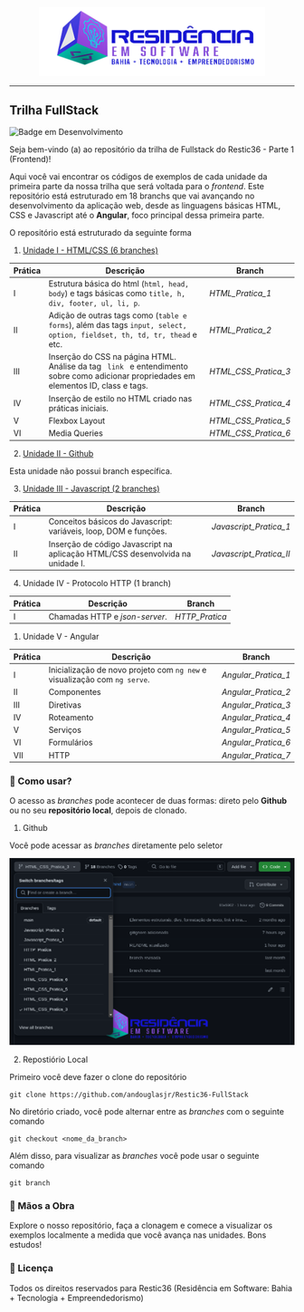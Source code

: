 <div align="center">
<img src="images/logo-nav.png" width="400px">
</div>

---

## Trilha FullStack

![Badge em Desenvolvimento](http://img.shields.io/static/v1?label=STATUS&message=EM_DESENVOLVIMENTO&color=GREEN&style=for-the-badge)

Seja bem-vindo (a) ao repositório da trilha de Fullstack do Restic36 - Parte 1 (Frontend)!

Aqui você vai encontrar os códigos de exemplos de cada unidade da primeira parte da nossa trilha que será voltada para o <em>frontend</em>. Este repositório está estruturado em 18 branchs que vai avançando no desenvolvimento da aplicação web, desde as linguagens básicas HTML, CSS e Javascript até o <b>Angular</b>, foco principal dessa primeira parte.

O repositório está estruturado da seguinte forma

1. <u>Unidade I - HTML/CSS (6 branches)</u>

| Prática | Descrição | Branch|
|---------|-----------|-------|
|I  |   Estrutura básica do html (<code>html, head, body</code>) e tags básicas como <code>title, h, div, footer, ul, li, p</code>. |<em>HTML_Pratica_1</em>|
|II  |   Adição de outras tags como (<code>table e forms</code>), além das tags <code>input, select, option, fieldset, th, td, tr, thead</code> e etc. |<em>HTML_Pratica_2</em>|
|III  |   Inserção do CSS na página HTML. Análise da tag <code> link </code> e entendimento sobre como adicionar propriedades em elementos ID, class e tags. |<em>HTML_CSS_Pratica_3</em>|
|IV  |   Inserção de estilo no HTML criado nas práticas iniciais. |<em>HTML_CSS_Pratica_4</em>|
|V  |  Flexbox Layout |<em>HTML_CSS_Pratica_5</em>|
|VI  |  Media Queries |<em>HTML_CSS_Pratica_6</em>|
    
2. <u>Unidade II - Github</u>

Esta unidade não possui branch específica.  

3. <u>Unidade III - Javascript (2 branches)</u>

| Prática | Descrição | Branch|
|---------|-----------|-------|
|I  | Conceitos básicos do Javascript: variáveis, loop, DOM e funções. |<em>Javascript_Pratica_1</em>|
|II  | Inserção de código Javascript na aplicação HTML/CSS desenvolvida na unidade I. |<em>Javascript_Pratica_II</em>|

4. Unidade IV - Protocolo HTTP (1 branch)

| Prática | Descrição | Branch|
|---------|-----------|-------|
|I  | Chamadas HTTP e <em>json-server</em>.|<em>HTTP_Pratica</em>|


1. Unidade V - Angular

| Prática | Descrição | Branch|
|---------|-----------|-------|
|I  | Inicialização de novo projeto com <code>ng new</code> e visualização com <code>ng serve</code>.|<em>Angular_Pratica_1</em>|
|II  | Componentes |<em>Angular_Pratica_2</em>|
|III  | Diretivas |<em>Angular_Pratica_3</em>|
|IV  | Roteamento |<em>Angular_Pratica_4</em>|
|V  | Serviços |<em>Angular_Pratica_5</em>|
|VI  | Formulários |<em>Angular_Pratica_6</em>|
|VII  | HTTP |<em>Angular_Pratica_7</em>|

### :bookmark_tabs: Como usar?

O acesso as <em>branches</em> pode acontecer de duas formas: direto pelo <b>Github</b> ou no seu <b>repositório local</b>, depois de clonado.

1. Github

Você pode acessar as <em>branches</em> diretamente pelo seletor

![alt text](images/image.png)

2. Repostiório Local

Primeiro você deve fazer o clone do repositório

```shell
git clone https://github.com/andouglasjr/Restic36-FullStack
```
No diretório criado, você pode alternar entre as <em>branches</em> com o seguinte comando

```shell
git checkout <nome_da_branch>
```
Além disso, para visualizar as <em>branches</em> você pode usar o seguinte comando

```shell
git branch
```
### :hammer: Mãos a Obra

Explore o nosso repositório, faça a clonagem e comece a visualizar os exemplos localmente a medida que você avança nas unidades. Bons estudos!

### :triangular_flag_on_post: Licença
<p>
Todos os direitos reservados para Restic36 (Residência em Software: Bahia + Tecnologia + Empreendedorismo)
</p>
